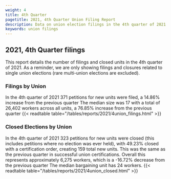 ```yaml
---
weight: 4
title: 4th Quarter
pagetitle: 2021, 4th Quarter Union Filing Report
description: Data on union election filings in the 4th quarter of 2021
keywords: union filings
---
```


## 2021, 4th Quarter filings

This report details the number of filings and closed units in the 4th quarter of 2021. As a reminder, we are only showing filings and closures related to single union elections (rare multi-union elections are excluded).

### Filings by Union
In the 4th quarter of 2021 371 petitions for new units were filed, a 14.86% increase from the previous quarter The median size was 17 with a total of 26,402 workers across all units, a 76.85% increase from the previous quarter
{{< readtable table="/tables/reports/2021/4union_filings.html" >}}

### Closed Elections by Union
In the 4th quarter of 2021 323 petitions for new units were closed (this includes petitions where no election was ever held), with 49.23% closed with a certification order, creating 159 total new units. This was the same as the previous quarter in successful union certifications. Overall this represents approximately 6,275 workers, which is a -16.72% decrease from the previous quarter The median bargaining unit has 24 workers.
{{< readtable table="/tables/reports/2021/4union_closed.html" >}}
